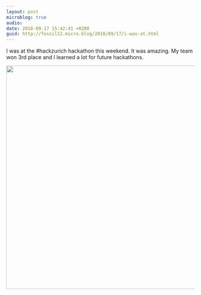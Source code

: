 ```yaml
---
layout: post
microblog: true
audio: 
date: 2018-09-17 15:42:41 +0200
guid: http://fossil12.micro.blog/2018/09/17/i-was-at.html
---
```

I was at the #hackzurich hackathon this weekend. It was amazing. My team won 3rd place and I learned a lot for future hackathons.

<img src="http://fossil12.micro.blog/uploads/2018/9051ba7c26.jpg" width="600" height="599" />
